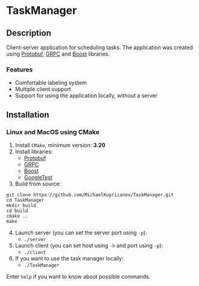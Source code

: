 # TaskManager
## Description
Client-server application for scheduling tasks. The application was created using [Protobuf](https://developers.google.com/protocol-buffers), [GRPC](https://grpc.io) and [Boost](https://www.boost.org) libraries.
### Features
- Comfortable labeling system
- Multiple client support
- Support for using the application locally, without a server
## Installation
### Linux and MacOS using CMake
1. Install `CMake`, minimum version: **3.20**
2. Install libraries:
    - [Protobuf](https://github.com/protocolbuffers/protobuf)
    - [GRPC](https://github.com/grpc/grpc)
    - [Boost](https://www.boost.org)
    - [GoogleTest](https://github.com/google/googletest)
3. Build from source:
```
git clone https://github.com/MichaelKupriianov/TaskManager.git
cd TaskManager
mkdir build
cd build
cmake ..
make
```
4. Launch server (you can set the server port using `-p`):
    - `./server`
5. Launch client (you can set host using `-h` and port using `-p`):
    - `./client`
6. If you want to use the task manager locally:
    - `./TaskManager`

Enter `help` if you want to know about possible commands.